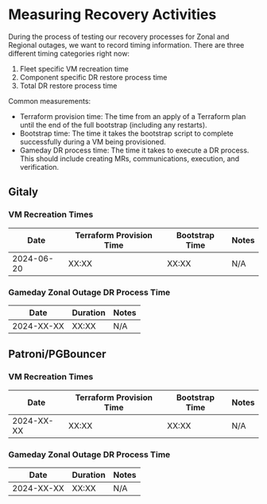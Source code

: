 # Measuring Recovery Activities

During the process of testing our recovery processes for Zonal and Regional outages, we want to record timing information.
There are three different timing categories right now:

1. Fleet specific VM recreation time
1. Component specific DR restore process time
1. Total DR restore process time

Common measurements:

- Terraform provision time: The time from an apply of a Terraform plan until the end of the full bootstrap (including any restarts).
- Bootstrap time: The time it takes the bootstrap script to complete successfully during a VM being provisioned.
- Gameday DR process time: The time it takes to execute a DR process. This should include creating MRs, communications, execution, and verification.

## Gitaly

### VM Recreation Times

| Date | Terraform Provision Time | Bootstrap Time | Notes |
| ---- | ------------------- | -------------- | ----- |
| 2024-06-20 | XX:XX | XX:XX | N/A |

### Gameday Zonal Outage DR Process Time

| Date | Duration | Notes |
| ---- | -------- | ----- |
| 2024-XX-XX | XX:XX | N/A |

## Patroni/PGBouncer

### VM Recreation Times

| Date | Terraform Provision Time | Bootstrap Time | Notes |
| ---- | ------------------- | -------------- | ----- |
| 2024-XX-XX | XX:XX | XX:XX | N/A |

### Gameday  Zonal Outage DR Process Time

| Date | Duration | Notes |
| ---- | -------- | ----- |
| 2024-XX-XX | XX:XX | N/A |
